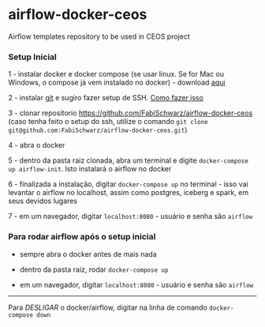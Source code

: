 # airflow-docker-ceos
Airflow templates repository to be used in CEOS project


### Setup Inicial

1 - instalar docker e docker compose (se usar linux. Se for Mac ou Windows, o compose já vem instalado no docker) - download [aqui](https://docs.docker.com/get-started/get-docker/|aqui)

2 - instalar [git](https://git-scm.com/downloads) e sugiro fazer setup de SSH. [Como fazer isso](https://www.theserverside.com/blog/Coffee-Talk-Java-News-Stories-and-Opinions/GitHub-SSH-Key-Setup-Config-Ubuntu-Linux)

3 - clonar repositorio https://github.com/FabiSchwarz/airflow-docker-ceos (caso tenha feito o setup do ssh, utilize o comando `git clone git@github.com:FabiSchwarz/airflow-docker-ceos.git`)

4 - abra o docker

5 - dentro da pasta raiz clonada, abra um terminal e digite `docker-compose up airflow-init`. Isto instalará o airflow no docker

6 - finalizada a instalação, digitar `docker-compose up`  no terminal - isso vai levantar o airflow no localhost, assim como postgres, iceberg e spark, em seus devidos lugares

7 - em um navegador, digitar `localhost:8080` - usuário e senha são `airflow`





### Para rodar airflow após o setup inicial

- sempre abra o docker antes de mais nada

- dentro da pasta raiz, rodar `docker-compose up`

- em um navegador, digitar `localhost:8080` - usuário e senha são `airflow`

___________________________________________________________________________________

Para *DESLIGAR* o docker/airflow, digitar na linha de comando `docker-compose down`